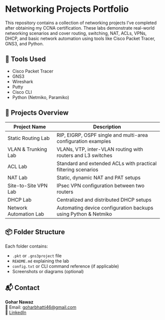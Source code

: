 # Networking Projects Portfolio

This repository contains a collection of networking projects I’ve completed after obtaining my CCNA certification. These labs demonstrate real-world networking scenarios and cover routing, switching, NAT, ACLs, VPNs, DHCP, and basic network automation using tools like Cisco Packet Tracer, GNS3, and Python.

## 🔧 Tools Used
- Cisco Packet Tracer
- GNS3
- Wireshark
- Putty
- Cisco CLI
- Python (Netmiko, Paramiko)

## 📁 Projects Overview

| Project Name               | Description                                                   |
|---------------------------|---------------------------------------------------------------|
| Static Routing Lab         | RIP, EIGRP, OSPF single and multi-area configuration examples |
| VLAN & Trunking Lab        | VLANs, VTP, inter-VLAN routing with routers and L3 switches   |
| ACL Lab                    | Standard and extended ACLs with practical filtering scenarios |
| NAT Lab                    | Static, dynamic NAT and PAT setups                           |
| Site-to-Site VPN Lab       | IPsec VPN configuration between two routers                  |
| DHCP Lab                   | Centralized and distributed DHCP setups                      |
| Network Automation Lab     | Automating device configuration backups using Python & Netmiko |

## 📦 Folder Structure

Each folder contains:
- `.pkt` or `.gns3project` file
- `README.md` explaining the lab
- `config.txt` or CLI command reference (if applicable)
- Screenshots or diagrams (optional)

## 📬 Contact

**Gohar Nawaz**  
📧 Email: goharbhatti46@gmail.com  
🔗 [LinkedIn](https://linkedin.com/in/gohar-nawaz-bhatti)  
